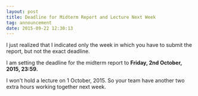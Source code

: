 ```yaml
---
layout: post
title: Deadline for Midterm Report and Lecture Next Week
tag: announcement
date: 2015-09-22 12:30:13
---
```


I just realized that I indicated only the week in which you have to submit the report, but not the exact deadline.  

I am setting the deadline for the midterm report to **Friday, 2nd October, 2015, 23:59.**

I won't hold a lecture on 1 October, 2015.  So your team have another two extra hours working together next week.
